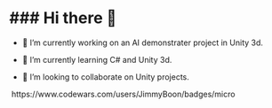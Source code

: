 <h1> ### Hi there 👋 </h1>


- 🔭 I’m currently working on an AI demonstrater project in Unity 3d. 

- 🌱 I’m currently learning C# and Unity 3d. 

- 👯 I’m looking to collaborate on Unity projects.
<image>
https://www.codewars.com/users/JimmyBoon/badges/micro
</image>
  <!--
**JimmyBoon/JimmyBoon** is a ✨ _special_ ✨ repository because its `README.md` (this file) appears on your GitHub profile.

Here are some ideas to get you started:

- 🔭 I’m currently working on an AI demonstrater project in Unity 3d. 

- 🌱 I’m currently learning C# and Unity 3d. Also studying Engineering and Mathematics. 

- 👯 I’m looking to collaborate on Unity projects.

- 

-->
